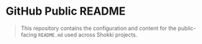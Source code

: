 # GitHub Public README

> This repository contains the configuration and content for the public-facing `README.md` used across Shokki projects.
